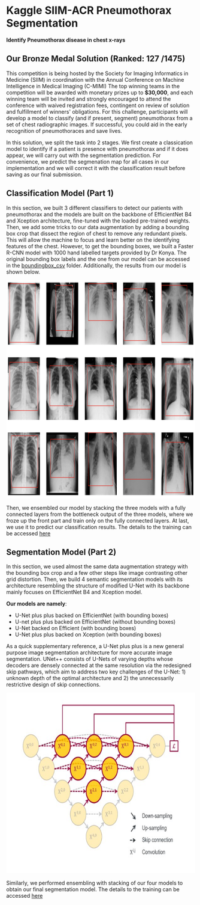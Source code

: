 # Kaggle SIIM-ACR Pneumothorax Segmentation 
**Identify Pneumothorax disease in chest x-rays**

## Our Bronze  Medal Solution (Ranked: 127 /1475)
This competition is being hosted by the Society for Imaging Informatics in Medicine (SIIM) in coordination with the Annual Conference on Machine Intelligence in Medical Imaging (C-MIMI)
The top winning teams in the competition will be awarded with monetary prizes up to **$30,000**,
and each winning team will be invited and strongly encouraged to attend the conference with waived registration fees,
contingent on review of solution and fulfillment of winners' obligations. 
For this challenge, participants will develop a model to classify (and if present, segment)
pneumothorax from a set of chest radiographic images. 
If successful, you could aid in the early recognition of pneumothoraces and save lives.

In this solution, we split the task into 2 stages. 
We first create a classication model to identify if a patient is presence with pneumothorax and if it does appear,
we will carry out with the segmentation prediction. 
For convenience, we predict the segmenation map for all cases in our implementation and we will correct it with the classification result before saving as our final submission.

## Classification Model (Part 1)
In this section, we built 3 different classifiers to detect our patients with pneumothorax and 
the models are built on the backbone of EfficientNet B4 and Xception architecture, fine-tuned with the loaded pre-trained weights.
Then, we add some tricks to our data augmentation by adding a bounding box crop that dissect the region of chest to remove any redundant pixels. 
This will allow the machine to focus and learn better on the identifying features of the chest. However, to get the bounding boxes, 
we built a Faster R-CNN model with 1000 hand labelled targets provided by Dr Konya. 
The original bounding box labels and the one from our model can be accessed in the [boundingbox_csv](https://github.com/wbgreen0405/SIIMS_ACR_Pneumothorax_Kaggle/tree/main/boundingbox_csv) folder.
Additionally, the results from our model is shown below.

<img src="https://github.com/wbgreen0405/SIIMS_ACR_Pneumothorax_Kaggle/blob/main/screenshots/image1.png" width= "899" height="580"/>

Then, we ensembled our model by stacking the three models with a fully connected layers from the bottleneck output of the three models,
where we froze up the front part and train only on the fully connected layers. At last, we use it to predict our classification results. The details to the training can be accessed [here](https://github.com/wbgreen0405/SIIMS_ACR_Pneumothorax_Kaggle/blob/main/classification/Classification.ipynb)


## Segmentation Model (Part 2)
In this section, we used almost the same data augmentation strategy with the bounding box crop and a few other steps like image contrasting other grid distortion. Then, we build 4 semantic segmentation models with its architecture resembling the structure of modified U-Net with its backbone mainly focuses on EfficientNet B4 and Xception model. 

**Our models are namely**:
* U-Net plus plus backed on EfficientNet (with bounding boxes)
* U-net plus plus backed on EfficientNet (without bounding boxes)
* U-Net backed on Efficient (with bounding boxes)
* U-Net plus plus backed on Xception (with bounding boxes)

As a quick supplementary reference, a U-Net plus plus is a new general purpose image segmentation architecture for more accurate image segmentation. UNet++ consists of U-Nets of varying depths whose decoders are densely connected at the same resolution via the redesigned skip pathways, which aim to address two key challenges of the U-Net: 1) unknown depth of the optimal architecture and 2) the unnecessarily restrictive design of skip connections.

<img src="https://github.com/wbgreen0405/SIIMS_ACR_Pneumothorax_Kaggle/blob/main/screenshots/UNet.jpg" width= "640" height="480"/>

Similarly, we performed ensembling with stacking of our four models to obtain our final segmentation model. The details to the training can be accessed [here](https://github.com/wbgreen0405/SIIMS_ACR_Pneumothorax_Kaggle/blob/main/Segmentation/Segmentation.ipynb)


